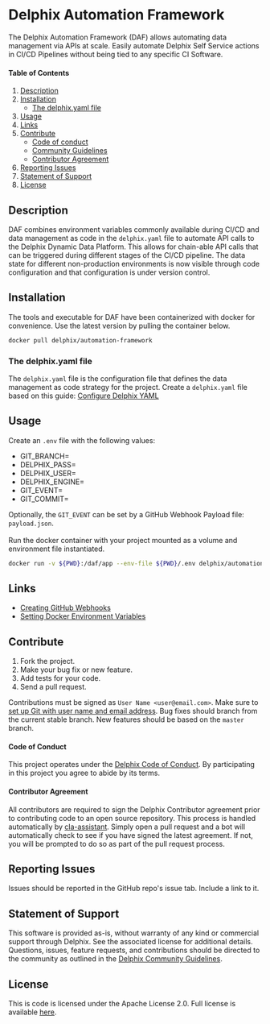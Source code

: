 # Delphix Automation Framework

The Delphix Automation Framework (DAF) allows automating data management via APIs at scale. Easily automate Delphix Self Service actions in CI/CD Pipelines without being tied to any specific CI Software.

#### Table of Contents
1.  [Description](#description)
2.  [Installation](#installation)
    *   [The delphix.yaml file](#delphix-yaml)
3.  [Usage](#usage)
4.  [Links](#links)
5.  [Contribute](#contribute)
    *   [Code of conduct](#code-of-conduct)
    *   [Community Guidelines](#community-guidelines)
    *   [Contributor Agreement](#contributor-agreement)
6.  [Reporting Issues](#reporting-issues)
7.  [Statement of Support](#statement-of-support)
8.  [License](#license)

## <a id="description"></a>Description

DAF combines environment variables commonly available during CI/CD and data management as code in the `delphix.yaml` file to automate API calls to the Delphix Dynamic Data Platform. This allows for chain-able API calls that can be triggered during different stages of the CI/CD pipeline. The data state for different non-production environments is now visible through code configuration and that configuration is under version control.

## <a id="installation"></a>Installation

The tools and executable for DAF have been containerized with docker for convenience. Use the latest version by pulling the container below.

```bash
docker pull delphix/automation-framework
```
### <a id="delphix-yaml"></a>The delphix.yaml file

The `delphix.yaml` file is the configuration file that defines the data management as code strategy for the project. Create a `delphix.yaml` file based on this guide: [Configure Delphix YAML](./configure-delphix-yaml.md)

## <a id="usage"></a>Usage

Create an `.env` file with the following values:
*   GIT_BRANCH=
*   DELPHIX_PASS=
*   DELPHIX_USER=
*   DELPHIX_ENGINE=
*   GIT_EVENT=
*   GIT_COMMIT=

Optionally, the `GIT_EVENT` can be set by a GitHub Webhook Payload file: `payload.json`.<br /><br />
Run the docker container with your project mounted as a volume and environment file instantiated.

```bash
docker run -v ${PWD}:/daf/app --env-file ${PWD}/.env delphix/automation-framework
```

## <a id="links"></a>Links

*   [Creating GitHub Webhooks](https://developer.github.com/webhooks/creating/)
*   [Setting Docker Environment Variables](https://docs.docker.com/engine/reference/commandline/run/#set-environment-variables--e---env---env-file)

## <a id="contribute"></a>Contribute

1.  Fork the project.
2.  Make your bug fix or new feature.
3.  Add tests for your code.
4.  Send a pull request.

Contributions must be signed as `User Name <user@email.com>`. Make sure to [set up Git with user name and email address](https://git-scm.com/book/en/v2/Getting-Started-First-Time-Git-Setup). Bug fixes should branch from the current stable branch. New features should be based on the `master` branch.

#### <a id="code-of-conduct"></a>Code of Conduct

This project operates under the [Delphix Code of Conduct](https://delphix.github.io/code-of-conduct.html). By participating in this project you agree to abide by its terms.

#### <a id="contributor-agreement"></a>Contributor Agreement

All contributors are required to sign the Delphix Contributor agreement prior to contributing code to an open source repository. This process is handled automatically by [cla-assistant](https://cla-assistant.io/). Simply open a pull request and a bot will automatically check to see if you have signed the latest agreement. If not, you will be prompted to do so as part of the pull request process.


## <a id="reporting_issues"></a>Reporting Issues

Issues should be reported in the GitHub repo's issue tab. Include a link to it.

## <a id="statement-of-support"></a>Statement of Support

This software is provided as-is, without warranty of any kind or commercial support through Delphix. See the associated license for additional details. Questions, issues, feature requests, and contributions should be directed to the community as outlined in the [Delphix Community Guidelines](https://delphix.github.io/community-guidelines.html).

## <a id="license"></a>License

This is code is licensed under the Apache License 2.0. Full license is available [here](./LICENSE).
